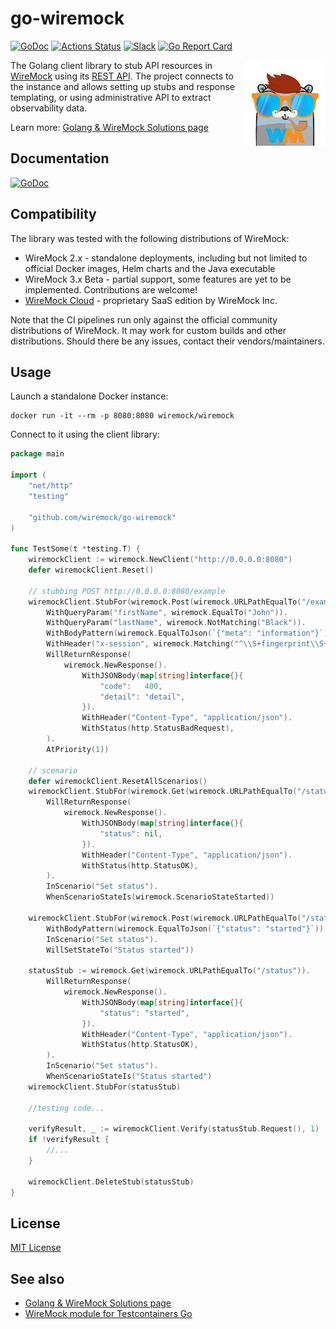 # go-wiremock

[![GoDoc](https://godoc.org/github.com/wiremock/go-wiremock?status.svg)](http://godoc.org/github.com/wiremock/go-wiremock)
[![Actions Status](https://github.com/wiremock/go-wiremock/workflows/build/badge.svg)](https://github.com/wiremock/go-wiremock/actions?query=workflow%3Abuild)
[![Slack](https://img.shields.io/badge/slack.wiremock.org-%23wiremock—go-brightgreen?style=flat&logo=slack)](https://slack.wiremock.org/)
[![Go Report Card](https://goreportcard.com/badge/github.com/wiremock/go-wiremock)](https://goreportcard.com/report/github.com/wiremock/go-wiremock)

<a href="https://go.wiremock.org" target="_blank">
    <img width="128px" align="right" src="docs/images/logo/logo.png" alt="Go WireMock Logo"/>
</a>

The Golang client library to stub API resources in [WireMock](https://wiremock.org) using its
[REST API](https://wiremock.org/docs/api/).
The project connects to the instance and allows
setting up stubs and response templating,
or using administrative API to extract observability data.

Learn more: [Golang & WireMock Solutions page]( https://wiremock.org/docs/solutions/golang/)

## Documentation

[![GoDoc](https://godoc.org/github.com/wiremock/go-wiremock?status.svg)](http://godoc.org/github.com/wiremock/go-wiremock)

## Compatibility

The library was tested with the following distributions
of WireMock:

- WireMock 2.x - standalone deployments, including but not limited to official Docker images, Helm charts and the Java executable
- WireMock 3.x Beta - partial support, some features are
  yet to be implemented. Contributions are welcome!
- [WireMock Cloud](https://www.wiremock.io/product) -
  proprietary SaaS edition by WireMock Inc.

Note that the CI pipelines run only against the official community distributions of WireMock.
It may work for custom builds and other distributions.
Should there be any issues, contact their vendors/maintainers.

## Usage

Launch a standalone Docker instance:

```shell
docker run -it --rm -p 8080:8080 wiremock/wiremock
```

Connect to it using the client library:

```go
package main

import (
    "net/http"
    "testing"

    "github.com/wiremock/go-wiremock"
)

func TestSome(t *testing.T) {
    wiremockClient := wiremock.NewClient("http://0.0.0.0:8080")
    defer wiremockClient.Reset()

    // stubbing POST http://0.0.0.0:8080/example
    wiremockClient.StubFor(wiremock.Post(wiremock.URLPathEqualTo("/example")).
        WithQueryParam("firstName", wiremock.EqualTo("John")).
        WithQueryParam("lastName", wiremock.NotMatching("Black")).
        WithBodyPattern(wiremock.EqualToJson(`{"meta": "information"}`)).
        WithHeader("x-session", wiremock.Matching("^\\S+fingerprint\\S+$")).
        WillReturnResponse(
            wiremock.NewResponse().
                WithJSONBody(map[string]interface{}{
                    "code":   400,
                    "detail": "detail",
                }).
                WithHeader("Content-Type", "application/json").
                WithStatus(http.StatusBadRequest),
        ).
        AtPriority(1))

    // scenario
    defer wiremockClient.ResetAllScenarios()
    wiremockClient.StubFor(wiremock.Get(wiremock.URLPathEqualTo("/status")).
        WillReturnResponse(
            wiremock.NewResponse().
                WithJSONBody(map[string]interface{}{
                    "status": nil,
                }).
                WithHeader("Content-Type", "application/json").
                WithStatus(http.StatusOK),
        ).
        InScenario("Set status").
        WhenScenarioStateIs(wiremock.ScenarioStateStarted))

    wiremockClient.StubFor(wiremock.Post(wiremock.URLPathEqualTo("/state")).
        WithBodyPattern(wiremock.EqualToJson(`{"status": "started"}`)).
        InScenario("Set status").
        WillSetStateTo("Status started"))

    statusStub := wiremock.Get(wiremock.URLPathEqualTo("/status")).
        WillReturnResponse(
            wiremock.NewResponse().
                WithJSONBody(map[string]interface{}{
                    "status": "started",
                }).
                WithHeader("Content-Type", "application/json").
                WithStatus(http.StatusOK),
        ).
        InScenario("Set status").
        WhenScenarioStateIs("Status started")
    wiremockClient.StubFor(statusStub)

    //testing code...

    verifyResult, _ := wiremockClient.Verify(statusStub.Request(), 1)
    if !verifyResult {
        //...
    }

    wiremockClient.DeleteStub(statusStub)
}
```

## License

[MIT License](./LICENSE)

## See also

- [Golang & WireMock Solutions page]( https://wiremock.org/docs/solutions/golang/)
- [WireMock module for Testcontainers Go](https://wiremock.org/docs/solutions/testcontainers/)
